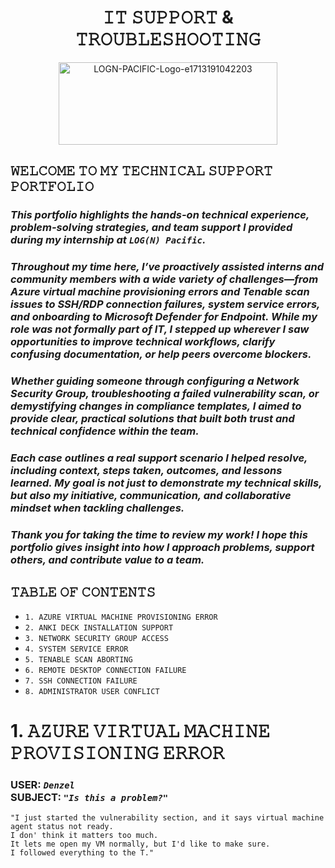 <h1 = align=center>𝙸𝚃 𝚂𝚄𝙿𝙿𝙾𝚁𝚃 & 𝚃𝚁𝙾𝚄𝙱𝙻𝙴𝚂𝙷𝙾𝙾𝚃𝙸𝙽𝙶</h1>

<p = align=center>
<img width="350" height="132" alt="LOGN-PACIFIC-Logo-e1713191042203" src="https://github.com/user-attachments/assets/ffa1477a-3e5b-4613-901e-02adda3fb72b" />
</p>

## 𝚆𝙴𝙻𝙲𝙾𝙼𝙴 𝚃𝙾 𝙼𝚈 𝚃𝙴𝙲𝙷𝙽𝙸𝙲𝙰𝙻 𝚂𝚄𝙿𝙿𝙾𝚁𝚃 𝙿𝙾𝚁𝚃𝙵𝙾𝙻𝙸𝙾

### *This portfolio highlights the hands-on technical experience, problem-solving strategies, and team support I provided during my internship at `LOG(N) Pacific`.*

### *Throughout my time here, I’ve proactively assisted interns and community members with a wide variety of challenges—from Azure virtual machine provisioning errors and Tenable scan issues to SSH/RDP connection failures, system service errors, and onboarding to Microsoft Defender for Endpoint. While my role was not formally part of IT, I stepped up wherever I saw opportunities to improve technical workflows, clarify confusing documentation, or help peers overcome blockers.*

### *Whether guiding someone through configuring a Network Security Group, troubleshooting a failed vulnerability scan, or demystifying changes in compliance templates, I aimed to provide clear, practical solutions that built both trust and technical confidence within the team.*

### *Each case outlines a real support scenario I helped resolve, including context, steps taken, outcomes, and lessons learned. My goal is not just to demonstrate my technical skills, but also my initiative, communication, and collaborative mindset when tackling challenges.*

### *Thank you for taking the time to review my work! I hope this portfolio gives insight into how I approach problems, support others, and contribute value to a team.*

## 𝚃𝙰𝙱𝙻𝙴 𝙾𝙵 𝙲𝙾𝙽𝚃𝙴𝙽𝚃𝚂

- `1. AZURE VIRTUAL MACHINE PROVISIONING ERROR`
- `2. ANKI DECK INSTALLATION SUPPORT`
- `3. NETWORK SECURITY GROUP ACCESS`
- `4. SYSTEM SERVICE ERROR`
- `5. TENABLE SCAN ABORTING`
- `6. REMOTE DESKTOP CONNECTION FAILURE`
- `7. SSH CONNECTION FAILURE`
- `8. ADMINISTRATOR USER CONFLICT`

# 1. 𝙰𝚉𝚄𝚁𝙴 𝚅𝙸𝚁𝚃𝚄𝙰𝙻 𝙼𝙰𝙲𝙷𝙸𝙽𝙴 𝙿𝚁𝙾𝚅𝙸𝚂𝙸𝙾𝙽𝙸𝙽𝙶 𝙴𝚁𝚁𝙾𝚁

### **USER:** *`Denzel`*</br>**SUBJECT:** *`"Is this a problem?"`*
```
"I just started the vulnerability section, and it says virtual machine agent status not ready.
I don' think it matters too much.
It lets me open my VM normally, but I'd like to make sure.
I followed everything to the T."
```







